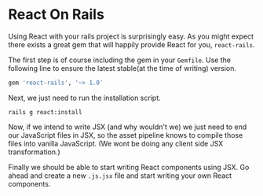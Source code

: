 # React On Rails

Using React with your rails project is surprisingly easy. As you might
expect there exists a great gem that will happily provide React for you,
`react-rails`. 

The first step is of course including the gem in your `Gemfile`. Use the
following line to ensure the latest stable(at the time of writing) version.

```ruby
gem 'react-rails', '~> 1.0'
```

Next, we just need to run the installation script.

```
rails g react:install
```

Now, if we intend to write JSX (and why wouldn't we) we just need to end
our JavaScript files in JSX, so the asset pipeline knows to compile
those files into vanilla JavaScript. (We wont be doing any client side
JSX transformation.)

Finally we should be able to start writing React components using JSX. Go
ahead and create a new `.js.jsx` file and start writing your own React
components.